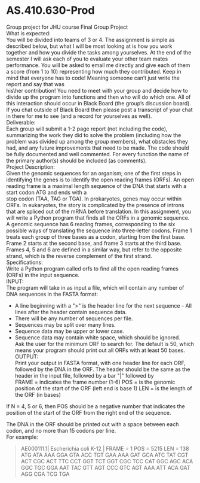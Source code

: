 # AS.410.630-Prod
Group project for JHU course
Final Group Project   
What is expected:  
You will be divided into teams of 3 or 4. The assignment is simple as described below, 
but what I will be most looking at is how you work together and how you divide the tasks 
among yourselves. At the end of the semester I will ask each of you to evaluate your 
other team mates performance. You will be asked to email me directly and give each of 
them a score (from 1 to 10) representing how much they contributed.  Keep in mind that 
everyone has to code! Meaning someone can’t just write the report and say that was  
his\her contribution! You need to meet with your group and decide how to divide up the 
program into functions and then who will do which one. All of this interaction should 
occur in Black Board (the group’s discussion board). If you chat outside of Black Board 
then please post a transcript of your chat in there for me to see (and a record for 
yourselves as well).  
Deliverable:  
Each group will submit a 1-2 page report (not including the code), summarizing the work 
they did to solve the problem (including how the problem was divided up among the 
group members), what obstacles they had, and any future improvements that need to 
be made. The code should be fully documented and well commented. For every 
function the name of the primary author(s) should be included (as comments).  
Project Description:  
Given the genomic sequences for an organism; one of the first steps in identifying the 
genes is to identify the open reading frames (ORFs). An open reading frame is a 
maximal length sequence of the DNA that starts with a start codon ATG and ends with a  
stop codon (TAA, TAG or TGA). In prokaryotes, genes may occur within ORFs. In 
eukaryotes, the story is complicated by the presence of introns that are spliced out of 
the mRNA before translation. In this assignment, you will write a Python program that 
finds all the ORFs in a genomic sequence.   
A genomic sequence has 6 reading frames, corresponding to the six possible ways of 
translating the sequence into three-letter codons. Frame 1 treats each group of three 
bases as a codon, starting from the first base. Frame 2 starts at the second base, and 
frame 3 starts at the third base. Frames 4, 5 and 6 are defined in a similar way, but refer 
to the opposite strand, which is the reverse complement of the first strand.  
Specifications:   
Write a Python program called orfs to find all the open reading frames (ORFs) in the 
input sequence.  
INPUT:  
The program will take in as input a file, which will contain any number of DNA 
sequences in the FASTA format:  
- A line beginning with a ">" is the header line for the next sequence - All lines after the 
header contain sequence data.  
- There will be any number of sequences per file.  
- Sequences may be split over many lines.  
- Sequence data may be upper or lower case.  
- Sequence data may contain white space, which should be ignored.  
Ask the user for the minimum ORF to search for. The default is 50, which means your 
program should print out all ORFs with at least 50 bases.  
OUTPUT:   
Print your output in FASTA format, with one header line for each ORF, followed by the 
DNA in the ORF. The header should be the same as the header in the input file, 
followed by a bar "|" followed by  
FRAME = indicates the frame number (1-6) 
POS = is the genomic position of the start of the ORF (left end is base 1) 
LEN = is the length of the ORF (in bases)  
 
If N = 4, 5 or 6, then POS should be a negative number that indicates the 
position of the start of the ORF from the right end of the sequence.  
 
The DNA in the ORF should be printed out with a space between each codon, and no 
more than 15 codons per line.  
For example:  
> AE000111.1| Escherichia coli K-12 | FRAME = 1 POS = 5215 LEN = 138  
ATG ATA AAA GGA GTA ACC TGT GAA AAA GAT GCA ATC TAT CGT ACT 
CGC ACT TTC CCT GGT TCT GGT CGC TCC CAT GGC AGC ACA GGC TGC 
GGA AAT TAC GTT AGT CCC GTC AGT AAA ATT ACA GAT AGG CGA TCG TGA 
